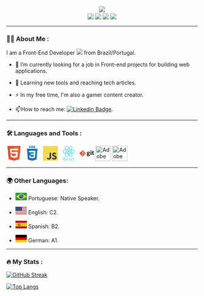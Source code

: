 <div id="header" align="center">
  <img src="https://media.giphy.com/media/vLlpbDafjgHystuJ0a/giphy.gif" width="100"/>
</div>

<div align="center">   
  <a href="https://instagram.com/thaymacdolw" target="_blank"><img src="https://img.shields.io/badge/-Instagram-%23E4405F?style=for-the-badge&logo=instagram&logoColor=white" target="_blank"></a>
 	<a href="https://www.twitch.tv/thaymacgames" target="_blank"><img src="https://img.shields.io/badge/Twitch-9146FF?style=for-the-badge&logo=twitch&logoColor=white" target="_blank"></a> 
  <a href = "mailto:thaymacdolw@gmail.com" target="_blank"><img src="https://img.shields.io/badge/-Gmail-%23333?style=for-the-badge&logo=gmail&logoColor=white" target="_blank"></a>
  <a href="https://www.linkedin.com/in/thayna-mac-dolw-215006122" target="_blank"><img src="https://img.shields.io/badge/-LinkedIn-%230077B5?style=for-the-badge&logo=linkedin&logoColor=white" target="_blank"></a>   
</div>

---

### :woman_technologist: About Me :
I am a Front-End Developer <img src="https://media.giphy.com/media/WUlplcMpOCEmTGBtBW/giphy.gif" width="30"> from Brazil/Portugal.
- :telescope: I’m currently looking for a job in Front-end projects for building web applications.

- :seedling: Learning new tools and reaching tech articles.

- :zap: In my free time, I'm also a gamer content creator.

- :mailbox:How to reach me: [![Linkedin Badge](https://img.shields.io/badge/-thaynamacdolw-blue?style=flat&logo=Linkedin&logoColor=white)](https://www.linkedin.com/in/thayna-mac-dolw-215006122).

---

### :hammer_and_wrench: Languages and Tools :
<div>
  <img src="https://github.com/devicons/devicon/blob/master/icons/html5/html5-original.svg" title="HTML5" alt="HTML" width="40" height="40"/>&nbsp;
  <img src="https://github.com/devicons/devicon/blob/master/icons/css3/css3-plain-wordmark.svg"  title="CSS3" alt="CSS" width="40" height="40"/>&nbsp;
  <img src="https://github.com/devicons/devicon/blob/master/icons/javascript/javascript-original.svg" title="JavaScript" alt="JavaScript" width="40" height="40"/>&nbsp;
  <img src="https://github.com/devicons/devicon/blob/master/icons/react/react-original-wordmark.svg" title="React" alt="React" width="40" height="40"/>&nbsp;
  <img src="https://github.com/devicons/devicon/blob/master/icons/git/git-original-wordmark.svg" title="Git" **alt="Git" width="40" height="40"/>
  <img src="https://cdn.jsdelivr.net/gh/devicons/devicon/icons/premierepro/premierepro-original.svg" title="Adobe Premiere" **alt="PR" width="40" height="40"/>
  <img src="https://cdn.jsdelivr.net/gh/devicons/devicon/icons/photoshop/photoshop-line.svg" title="Adobe Photoshop" **alt="PS" width="40" height="40"/>
</div>

---

### 🌍 Other Languages:

- <img src="https://github.com/lipis/flag-icons/blob/main/flags/4x3/br.svg" width="30" height="20"> Portuguese: Native Speaker.

- <img src="https://github.com/lipis/flag-icons/blob/main/flags/4x3/us.svg" width="30" height="20"> English: C2.

- <img src="https://github.com/lipis/flag-icons/blob/main/flags/4x3/es.svg" width="30" height="20"> Spanish: B2.

- <img src="https://github.com/lipis/flag-icons/blob/main/flags/4x3/de.svg" width="30" height="20"> German: A1.






---

### :fire: My Stats :

[![GitHub Streak](http://github-readme-streak-stats.herokuapp.com?user=thaymacdolw&theme=dark&background=000000)](https://git.io/streak-stats)

[![Top Langs](https://github-readme-stats.vercel.app/api/top-langs/?username=thaymacdolw&layout=compact&theme=vision-friendly-dark)](https://github.com/anuraghazra/github-readme-stats)
  

 
  
 



